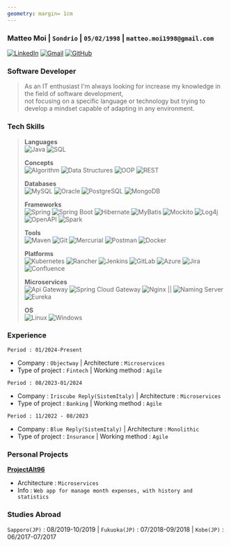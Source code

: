 ```yaml
---
geometry: margin= 1cm
---
```

### Matteo Moi | `Sondrio` | `05/02/1998` | `matteo.moi1998@gmail.com`

[![LinkedIn](https://img.shields.io/badge/-LinkedIn-000?&logo=LinkedIn&logoColor=0077B5)](https://www.linkedin.com/in/matteo-moi/)
[![Gmail](https://img.shields.io/badge/-Gmail-000?&logo=Gmail&logoColor=EA4335)](mailto:matteo.moi1998@gmail.com)
[![GitHub](https://img.shields.io/badge/-GitHub-000?&logo=GitHub&logoColor=181717)](https://github.com/Jok98)

[//]: # ([![LeetCode]&#40;https://img.shields.io/badge/-LeetCode-000?&logo=LeetCode&logoColor=FFA116&#41;]&#40;https://leetcode.com/Jok98/&#41;)

### Software Developer
>As an IT enthusiast I'm always looking for increase my knowledge in the field of software development,<br>
not focusing on a specific language or technology but trying to develop a mindset capable of adapting in any environment.

### Tech Skills
>**Languages**<br>
![Java](https://img.shields.io/badge/-Java-000?&logo=Oracle&logoColor=007396)
![SQL](https://img.shields.io/badge/-SQL-000?&logo=MySQL&logoColor=4479A1)
>
>**Concepts**<br>
![Algorithm](https://img.shields.io/badge/-Algorithm-000?&logo=thealgorithms&logoColor=6DB33F)
![Data Structures](https://img.shields.io/badge/-Data%20Structures-000?&logo=databricks&logoColor=007396)
![OOP](https://img.shields.io/badge/-OOP-000?&logo=opencollective&logoColor=007396)
![REST](https://img.shields.io/badge/-REST-000?&logo=REST&logoColor=6DB33F)
>
>**Databases**<br>
![MySQL](https://img.shields.io/badge/-MySQL-000?&logo=MySQL&logoColor=4479A1)
![Oracle](https://img.shields.io/badge/-Oracle-000?&logo=Oracle&logoColor=F80000)
![PostgreSQL](https://img.shields.io/badge/-PostgreSQL-000?&logo=PostgreSQL&logoColor=336791)
![MongoDB](https://img.shields.io/badge/-MongoDB-000?&logo=MongoDB&logoColor=47A248)
> 
>**Frameworks**<br>
![Spring](https://img.shields.io/badge/-Spring-000?&logo=Spring&logoColor=6DB33F)
![Spring Boot](https://img.shields.io/badge/-Spring%20Boot-000?&logo=Spring%20Boot&logoColor=6DB33F)
![Hibernate](https://img.shields.io/badge/-Hibernate-000?&logo=Hibernate&logoColor=59666C)
![MyBatis](https://img.shields.io/badge/-MyBatis-000?&logo=MyBatis&logoColor=59666C)
![Mockito](https://img.shields.io/badge/-Mockito-000?&logo=Mockito&logoColor=DC172A)
![Log4j](https://img.shields.io/badge/-Log4j-000?&logo=Apache&logoColor=D22128)
![OpenAPI](https://img.shields.io/badge/-OpenAPI-000?&logo=OpenAPI-Initiative&logoColor=6BA539)
![Spark](https://img.shields.io/badge/-Spark-000?&logo=Apache%20Spark&logoColor=E25A1C)
>
>**Tools**<br>
![Maven](https://img.shields.io/badge/-Maven-000?&logo=Apache%20Maven&logoColor=C71A36)
![Git](https://img.shields.io/badge/-Git-000?&logo=Git&logoColor=F05032)
![Mercurial](https://img.shields.io/badge/-Mercurial-000?&logo=Mercurial&logoColor=2B73B5)
![Postman](https://img.shields.io/badge/-Postman-000?&logo=Postman&logoColor=FF6C37)
![Docker](https://img.shields.io/badge/-Docker-000?&logo=Docker&logoColor=2496ED)
> 
>**Platforms**<br>
![Kubernetes](https://img.shields.io/badge/-Kubernetes-000?&logo=Kubernetes&logoColor=326CE5)
![Rancher](https://img.shields.io/badge/-Rancher-000?&logo=Rancher&logoColor=0075A8)
![Jenkins](https://img.shields.io/badge/-Jenkins-000?&logo=Jenkins&logoColor=D24939)
![GitLab](https://img.shields.io/badge/-GitLab-000?&logo=GitLab&logoColor=FCA121)
![Azure](https://img.shields.io/badge/-Azure-000?&logo=Microsoft%20Azure&logoColor=0078D4)
![Jira](https://img.shields.io/badge/-Jira-000?&logo=Jira&logoColor=0052CC)
![Confluence](https://img.shields.io/badge/-Confluence-000?&logo=Confluence&logoColor=172B4D)
> 
>**Microservices**<br>
![Api Gateway](https://img.shields.io/badge/-Api%20Gateway-000?&logo=Microservices&logoColor=6DB33F) ![Spring Cloud Gateway](https://img.shields.io/badge/-Spring%20Cloud%20Gateway-000?&logo=Spring&logoColor=6DB33F) 
![Nginx](https://img.shields.io/badge/-Nginx-000?&logo=Nginx&logoColor=269539) ||
![Naming Server](https://img.shields.io/badge/-Naming%20Server-000?&logo=Microservices&logoColor=6DB33F) ![Eureka](https://img.shields.io/badge/-Eureka-000?&logo=Spring&logoColor=6DB33F)
> 
> **OS**<br>
![Linux](https://img.shields.io/badge/-Linux-000?&logo=Linux&logoColor=FCC624)
![Windows](https://img.shields.io/badge/-Windows-000?&logo=Windows&logoColor=0078D6)

### Experience

```properties
Period : 01/2024-Present
```
- Company : `Objectway` | Architecture : `Microservices`
- Type of project : `Fintech` | Working method : `Agile`

```properties
Period : 08/2023-01/2024
```
- Company : `Iriscube Reply(SistemItaly)` | Architecture : `Microservices`
- Type of project : `Banking` | Working method : `Agile`

```properties
Period : 11/2022 - 08/2023
```

- Company : `Blue Reply(SistemItaly)` | Architecture : `Monolithic`
- Type of project : `Insurance` | Working method : `Agile`

### Personal Projects

**[ProjectAlt96](https://github.com/Jok98/ProjectAlt96)**

- Architecture : `Microservices`
- Info : `Web app for manage month expenses, with history and statistics`<br>

### Studies Abroad
`Sapporo(JP)` : 08/2019-10/2019 | `Fukuoka(JP)` : 07/2018-09/2018 | `Kobe(JP)` : 06/2017-07/2017
